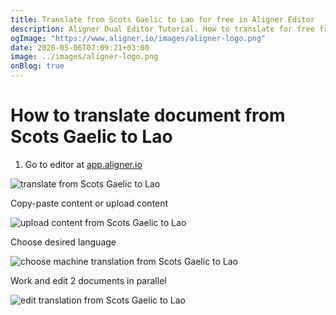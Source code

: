 ```yaml
---
title: Translate from Scots Gaelic to Lao for free in Aligner Editor
description: Aligner Dual Editor Tutorial. How to translate for free from Scots Gaelic to Lao. Aligner is multilingual document management platform. 
ogImage: "https://www.aligner.io/images/aligner-logo.png"
date: 2020-05-06T07:09:21+03:00
image: ../images/aligner-logo.png
onBlog: true
---
```


# How to translate document from Scots Gaelic to Lao

1. Go to editor at [app.aligner.io](https://app.aligner.io "Aligner App web page")

![translate from Scots Gaelic to Lao](../aligner-blank-editor.png "translate from Scots Gaelic to Lao")

Copy-paste content or upload content

![upload content from Scots Gaelic to Lao](../aligner-uploaded-document.png "upload content from Scots Gaelic to Lao")

Choose desired language

![choose machine translation from Scots Gaelic to Lao](../aligner-language-dropdown.png "choose machine translation from Scots Gaelic to Lao")

Work and edit 2 documents in parallel

![edit translation from Scots Gaelic to Lao](../aligner-double-sitded-editor.png "edit translation from Scots Gaelic to Lao")

